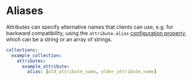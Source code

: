 # Aliases

Attributes can specify alternative names that clients can use, e.g. for
backward compatibility, using the `attribute.alias`
[configuration property](configuration.md#properties), which can be a string or an array of
strings.

```yml
collections:
  example_collection:
    attributes:
      example_attribute:
        alias: [old_attribute_name, older_attribute_name]
```
